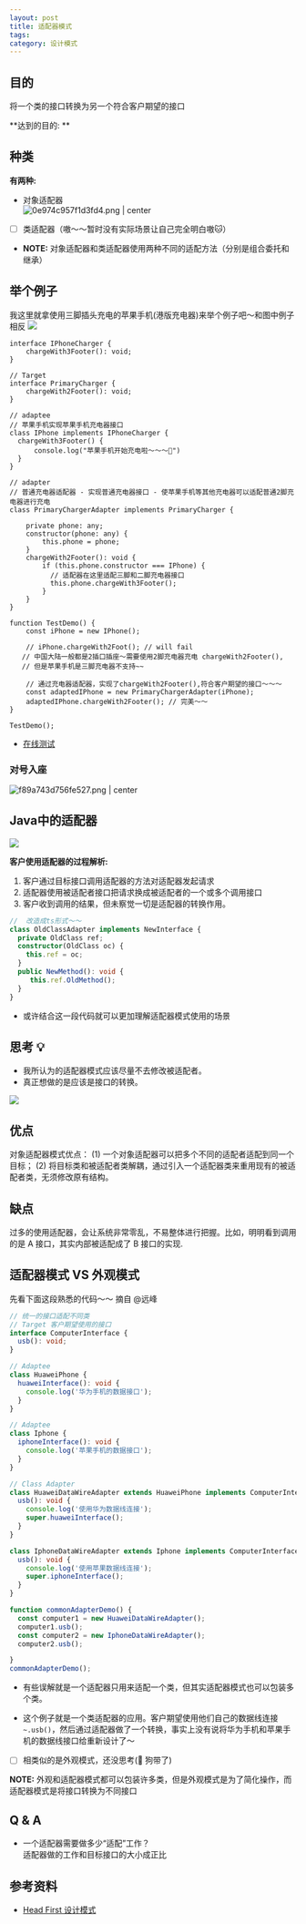```yaml
---
layout: post
title: 适配器模式
tags:
category: 设计模式
---
```


## 目的

将一个类的接口转换为另一个符合客户期望的接口

**达到的目的: **

## 种类

**有两种:**

* 对象适配器  
  ![0e974c957f1d3fd4.png | center]({{site.imgurl}}/archive/designPattern/adapterPattern1.png)
* [ ] 类适配器（嗷～～暂时没有实际场景让自己完全明白嗷🐱）
 
* **NOTE:**  对象适配器和类适配器使用两种不同的适配方法（分别是组合委托和继承）


## 举个例子

我这里就拿使用三脚插头充电的苹果手机(港版充电器)来举个例子吧～和图中例子相反
![]({{site.imgurl}}/archive/designPattern/adapterPattern2.png)


```
interface IPhoneCharger {
    chargeWith3Footer(): void;
}

// Target
interface PrimaryCharger {
    chargeWith2Footer(): void;
}

// adaptee 
// 苹果手机实现苹果手机充电器接口
class IPhone implements IPhoneCharger {
  chargeWith3Footer() {
      console.log("苹果手机开始充电啦～～～🔋")
  }
}

// adapter
// 普通充电器适配器 - 实现普通充电器接口 - 使苹果手机等其他充电器可以适配普通2脚充电器进行充电
class PrimaryChargerAdapter implements PrimaryCharger {
    
    private phone: any;
    constructor(phone: any) {
        this.phone = phone;
    }
    chargeWith2Footer(): void {
        if (this.phone.constructor === IPhone) {
		  // 适配器在这里适配三脚和二脚充电器接口
          this.phone.chargeWith3Footer();
        }
    }
}

function TestDemo() {
    const iPhone = new IPhone();
	
	// iPhone.chargeWith2Foot(); // will fail
   // 中国大陆一般都是2插口插座～需要使用2脚充电器充电 chargeWith2Footer(),
   // 但是苹果手机是三脚充电器不支持~~
	
    // 通过充电器适配器，实现了chargeWith2Footer(),符合客户期望的接口～～～
    const adaptedIPhone = new PrimaryChargerAdapter(iPhone);
    adaptedIPhone.chargeWith2Footer(); // 完美～～
}

TestDemo();
```

* [在线测试](https://codepen.io/kasmine/pen/aLdxgO)

### 对号入座
![f89a743d756fe527.png | center]({{site.imgurl}}/archive/designPattern/adapterPattern3.png)


## Java中的适配器


![]({{site.imgurl}}/archive/designPattern/adapterPattern4.png)


**客户使用适配器的过程解析:**

1. 客户通过目标接口调用适配器的方法对适配器发起请求
2. 适配器使用被适配者接口把请求换成被适配者的一个或多个调用接口
3. 客户收到调用的结果，但未察觉一切是适配器的转换作用。


```ts
//  改造成ts形式～～
class OldClassAdapter implements NewInterface {
  private OldClass ref;
  constructor(OldClass oc) {
    this.ref = oc;
  }
  public NewMethod(): void {
     this.ref.OldMethod();
  }
}
```

* 或许结合这一段代码就可以更加理解适配器模式使用的场景


## 思考 💡

* 我所认为的适配器模式应该尽量不去修改被适配者。
* 真正想做的是应该是接口的转换。


![]({{site.imgurl}}/archive/designPattern/adapterPattern5.png)

## 优点

对象适配器模式优点：
(1) 一个对象适配器可以把多个不同的适配者适配到同一个目标；
(2) 将目标类和被适配者类解耦，通过引入一个适配器类来重用现有的被适配者类，无须修改原有结构。

## 缺点

过多的使用适配器，会让系统非常零乱，不易整体进行把握。比如，明明看到调用的是 A 接口，其实内部被适配成了 B 接口的实现.

## 适配器模式 VS 外观模式

先看下面这段熟悉的代码～～ 摘自 @远峰

```ts
// 统一的接口适配不同类
// Target 客户期望使用的接口
interface ComputerInterface {
  usb(): void;
}

// Adaptee 
class HuaweiPhone {
  huaweiInterface(): void {
    console.log('华为手机的数据接口');
  }
}

// Adaptee 
class Iphone {
  iphoneInterface(): void {
    console.log('苹果手机的数据接口');
  }
}

// Class Adapter 
class HuaweiDataWireAdapter extends HuaweiPhone implements ComputerInterface {
  usb(): void {
    console.log('使用华为数据线连接');
    super.huaweiInterface();
  }
}

class IphoneDataWireAdapter extends Iphone implements ComputerInterface {
  usb(): void {
    console.log('使用苹果数据线连接');
    super.iphoneInterface();
  }
}

function commonAdapterDemo() {
  const computer1 = new HuaweiDataWireAdapter();
  computer1.usb();
  const computer2 = new IphoneDataWireAdapter();
  computer2.usb();

}
commonAdapterDemo();
```

* 有些误解就是一个适配器只用来适配一个类，但其实适配器模式也可以包装多个类。

* 这个例子就是一个类适配器的应用。客户期望使用他们自己的数据线连接 `~.usb()`，然后通过适配器做了一个转换，事实上没有说将华为手机和苹果手机的数据线接口给重新设计了～

* [ ] 相类似的是外观模式，还没思考(🐶 狗带了)


**NOTE:** 外观和适配器模式都可以包装许多类，但是外观模式是为了简化操作，而适配器模式是将接口转换为不同接口

## Q & A

* 一个适配器需要做多少“适配”工作？  
  适配器做的工作和目标接口的大小成正比


## 参考资料

* [Head First 设计模式](https://book.douban.com/subject/2243615/)


